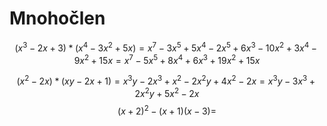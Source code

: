 # Mnohočlen

$$
(x^3 - 2x + 3) * (x^4 - 3x^2 + 5x) = x^7 - 3x^5 + 5x^4 - 2x^5 + 6x^3 - 10x^2 + 3x^4 - 9x^2 + 15x = x^7 - 5x^5 + 8x^4 + 6x^3 + 19x^2 + 15x
$$

$$
(x^2 - 2x) * (xy - 2x + 1) = x^3y - 2x^3 + x^2 - 2x^2y + 4x^2 - 2x =
x^3y - 3x^3 + 2x^2y + 5x^2 - 2x
$$
$$
(x+2)^2 - (x+1)(x-3) = 
$$
